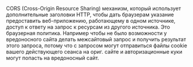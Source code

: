 CORS (Cross-Origin Resource Sharing) механизм, который использует дополнительные заголовки HTTP, чтобы дать браузерам указание предоставить веб-приложению, работающему в одном источнике, доступ к ответу на запрос к ресурсам из другого источника. Это браузерная политика. Например чтобы не было возможности у вредоносного сайта делать межсайтовый запрос и получить результат этого запроса, потому что с запросом могут отправиться файлы cookie вашего действующего сеанса на ориг. сайте и авторизационные куки могут попасть на вредоносный сайт.